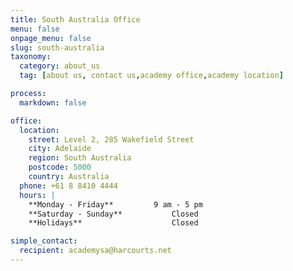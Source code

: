 ```yaml
---
title: South Australia Office
menu: false
onpage_menu: false
slug: south-australia
taxonomy:
  category: about_us
  tag: [about us, contact us,academy office,academy location]

process:
  markdown: false

office:
  location:
    street: Level 2, 285 Wakefield Street
    city: Adelaide
    region: South Australia
    postcode: 5000
    country: Australia
  phone: +61 8 8410 4444
  hours: |
    **Monday - Friday**			9 am - 5 pm  
    **Saturday - Sunday**			Closed  
    **Holidays**					Closed

simple_contact:
  recipient: academysa@harcourts.net
---
```


